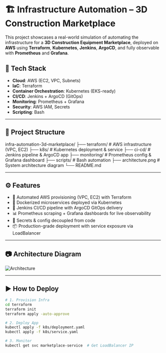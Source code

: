 # 🏗️ Infrastructure Automation – 3D Construction Marketplace

This project showcases a real-world simulation of automating the infrastructure for a **3D Construction Equipment Marketplace**, deployed on **AWS** using **Terraform**, **Kubernetes**, **Jenkins**, **ArgoCD**, and fully observable with **Prometheus** and **Grafana**.



## 📌 Tech Stack

- **Cloud**: AWS (EC2, VPC, Subnets)
- **IaC**: Terraform
- **Container Orchestration**: Kubernetes (EKS-ready)
- **CI/CD**: Jenkins + ArgoCD (GitOps)
- **Monitoring**: Prometheus + Grafana
- **Security**: AWS IAM, Secrets
- **Scripting**: Bash

---

## 📁 Project Structure

infra-automation-3d-marketplace/
├── terraform/ # AWS infrastructure (VPC, EC2)
├── k8s/ # Kubernetes deployment & service
├── ci-cd/ # Jenkins pipeline & ArgoCD app
├── monitoring/ # Prometheus config & Grafana dashboard
├── scripts/ # Bash automation
├── architecture.png # System architecture diagram
└── README.md


---

## ⚙️ Features

- 🔁 Automated AWS provisioning (VPC, EC2) with Terraform
- 🐳 Dockerized microservices deployed via Kubernetes
- 🚀 Jenkins CI/CD pipeline with ArgoCD GitOps delivery
- 📊 Prometheus scraping + Grafana dashboards for live observability
- 🔐 Secrets & config decoupled from code
- 📦 Production-grade deployment with service exposure via LoadBalancer

---

## 📷 Architecture Diagram

![Architecture](architecture.png)

---

## ▶️ How to Deploy

```bash
# 1. Provision Infra
cd terraform
terraform init
terraform apply -auto-approve

# 2. Deploy App
kubectl apply -f k8s/deployment.yaml
kubectl apply -f k8s/service.yaml

# 3. Monitor
kubectl get svc marketplace-service  # Get LoadBalancer IP
